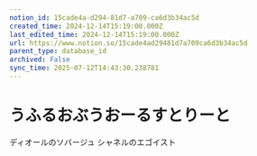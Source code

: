 ```yaml
---
notion_id: 15cade4a-d294-81d7-a709-ca6d3b34ac5d
created_time: 2024-12-14T15:19:00.000Z
last_edited_time: 2024-12-14T15:19:00.000Z
url: https://www.notion.so/15cade4ad29481d7a709ca6d3b34ac5d
parent_type: database_id
archived: False
sync_time: 2025-07-12T14:43:30.238781
---
```


# うふるおぶうおーるすとりーと


ディオールのソバージュ
シャネルのエゴイスト